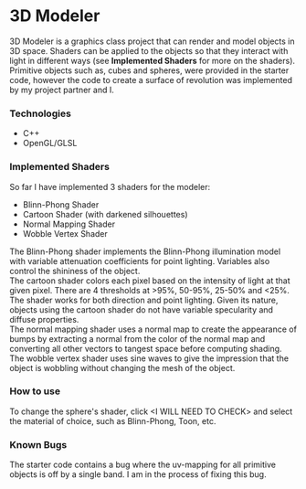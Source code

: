 # 3D Modeler
3D Modeler is a graphics class project that can render and model objects in 3D space. Shaders can be applied to the objects so that they interact with light in different ways (see **Implemented Shaders** for more on the shaders). Primitive objects such as, cubes and spheres, were provided in the starter code, however the code to create a surface of revolution was implemented by my project partner and I.

### Technologies
* C++
* OpenGL/GLSL

### Implemented Shaders
So far I have implemented 3 shaders for the modeler:
* Blinn-Phong Shader
* Cartoon Shader (with darkened silhouettes)
* Normal Mapping Shader
* Wobble Vertex Shader

The Blinn-Phong shader implements the Blinn-Phong illumination model with variable attenuation coefficients for point lighting. Variables also control the shininess of the object. \
The cartoon shader colors each pixel based on the intensity of light at that given pixel. There are 4 thresholds at >95%, 50-95%, 25-50% and <25%. The shader works for both direction and point lighting. Given its nature, objects using the cartoon shader do not have variable specularity and diffuse properties. \
The normal mapping shader uses a normal map to create the appearance of bumps by extracting a normal from the color of the normal map and converting all other vectors to tangest space before computing shading. \
The wobble vertex shader uses sine waves to give the impression that the object is wobbling without changing the mesh of the object.

### How to use
To change the sphere's shader, click \<I WILL NEED TO CHECK\> and select the material of choice, such as Blinn-Phong, Toon, etc.
  
### Known Bugs
The starter code contains a bug where the uv-mapping for all primitive objects is off by a single band. I am in the process of fixing this bug.
